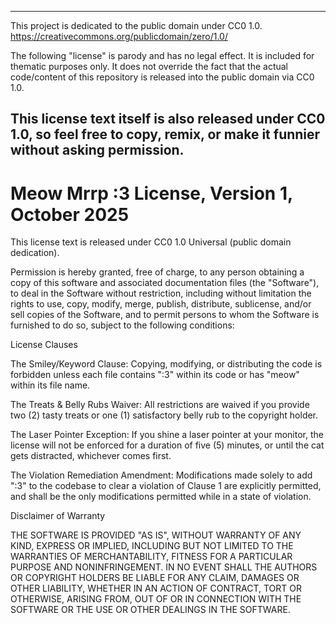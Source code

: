 --------------------------------------------------------------------
This project is dedicated to the public domain under CC0 1.0.
https://creativecommons.org/publicdomain/zero/1.0/

The following "license" is parody and has no legal effect. It is 
included for thematic purposes only. It does not override the fact 
that the actual code/content of this repository is released into the 
public domain via CC0 1.0.

This license text itself is also released under CC0 1.0, so feel free 
to copy, remix, or make it funnier without asking permission.
--------------------------------------------------------------------

# Meow Mrrp :3 License, Version 1, October 2025

This license text is released under CC0 1.0 Universal (public domain dedication).

Permission is hereby granted, free of charge, to any person obtaining a copy of this software and associated documentation files (the "Software"), to deal in the Software without restriction, including without limitation the rights to use, copy, modify, merge, publish, distribute, sublicense, and/or sell copies of the Software, and to permit persons to whom the Software is furnished to do so, subject to the following conditions:

License Clauses

The Smiley/Keyword Clause: Copying, modifying, or distributing the code is forbidden unless each file contains ":3" within its code or has "meow" within its file name.

The Treats & Belly Rubs Waiver: All restrictions are waived if you provide two (2) tasty treats or one (1) satisfactory belly rub to the copyright holder.

The Laser Pointer Exception: If you shine a laser pointer at your monitor, the license will not be enforced for a duration of five (5) minutes, or until the cat gets distracted, whichever comes first.

The Violation Remediation Amendment: Modifications made solely to add ":3" to the codebase to clear a violation of Clause 1 are explicitly permitted, and shall be the only modifications permitted while in a state of violation.

Disclaimer of Warranty

THE SOFTWARE IS PROVIDED "AS IS", WITHOUT WARRANTY OF ANY KIND, EXPRESS OR IMPLIED, INCLUDING BUT NOT LIMITED TO THE WARRANTIES OF MERCHANTABILITY, FITNESS FOR A PARTICULAR PURPOSE AND NONINFRINGEMENT. IN NO EVENT SHALL THE AUTHORS OR COPYRIGHT HOLDERS BE LIABLE FOR ANY CLAIM, DAMAGES OR OTHER LIABILITY, WHETHER IN AN ACTION OF CONTRACT, TORT OR OTHERWISE, ARISING FROM, OUT OF OR IN CONNECTION WITH THE SOFTWARE OR THE USE OR OTHER DEALINGS IN THE SOFTWARE.
